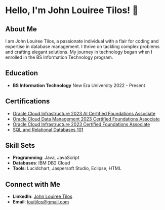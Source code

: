 # Hello, I'm John Louiree Tilos! 👋

## About Me

I am John Louiree Tilos, a passionate individual with a flair for coding and expertise in database management. I thrive on tackling complex problems and crafting elegant solutions. My journey in technology began when I enrolled in the BS Information Technology program.

## Education

- **BS Information Technology**
  New Era University
  2022 - Present

## Certifications

- [Oracle Cloud Infrastructure 2023 AI Certified Foundations Associate](https://catalog-education.oracle.com/pls/certview/sharebadge?id=CAE2140ED991AE4FC8B29576CC212E7519846DD804E4547B97F1AC08B180FC9E)
- [Oracle Cloud Data Management 2023 Certified Foundations Associate](https://catalog-education.oracle.com/pls/certview/sharebadge?id=9CBAED8C96555ED3E721E152F12456883774740A7A64A52C296EB08B839B902F)
- [Oracle Cloud Infrastructure 2023 Certified Foundations Associate](https://catalog-education.oracle.com/pls/certview/sharebadge?id=58517D4C517C083993841E5496ADA0FD8FE853F2C674CD4FB6FBC50103197B5C)
- [SQL and Relational Databases 101](https://courses.cognitiveclass.ai/certificates/95e101d1d8194edbb2eff2bb50fa2fa1)

## Skill Sets

- **Programming**: Java, JavaScript
- **Databases**: IBM DB2 Cloud
- **Tools**: Lucidchart, Jaspersoft Studio, Eclipse, HTML

## Connect with Me

- **LinkedIn**: [John Louiree Tilos](https://www.linkedin.com/in/john-louiree-tilos-3212a82a0/)
- **Email**: louitilos@gmail.com
